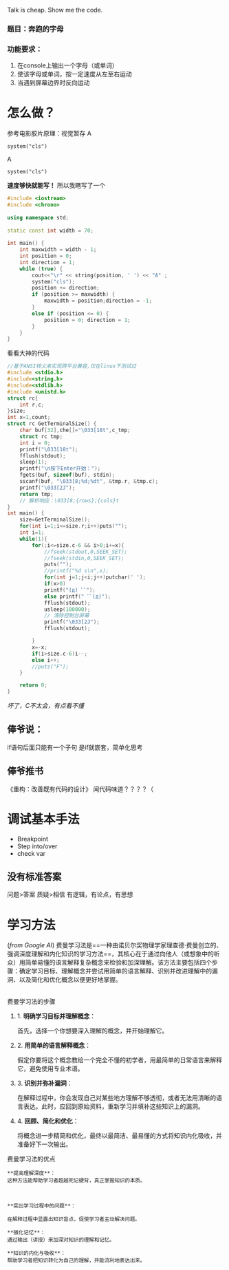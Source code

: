Talk is cheap. Show me the code.
### 题目：奔跑的字母  
  
### 功能要求：  
  
1. 在console上输出一个字母（或单词）  
2. 使该字母或单词，按一定速度从左至右运动  
3. 当遇到屏幕边界时反向运动

# 怎么做？
参考电影胶片原理：视觉暂存
A
```
system("cls")
```

   A
   ```
system("cls")
```
**速度够快就能写！**
所以我瞎写了一个
```Cpp
#include <iostream>  
#include <chrono>  
  
using namespace std;  
  
static const int width = 70;  
  
int main() {  
    int maxwidth = width - 1;  
    int position = 0;  
    int direction = 1;  
    while (true) {  
        cout<<"\r" << string(position, ' ') << "A" ;  
        system("cls");  
        position += direction;  
        if (position >= maxwidth) {  
            maxwidth = position;direction = -1;  
        }  
        else if (position <= 0) {  
            position = 0; direction = 1;  
        }  
    }  
}
```
看看大神的代码
```C
//基于ANSI转义来实现跨平台兼容,仅在linux下测试过
#include <stdio.h>
#include<string.h>
#include<stdlib.h>
#include <unistd.h>
struct rc{
    int r,c;
}size;
int x=1,count;
struct rc GetTerminalSize() {
    char buf[32],che[]="\033[18t",c_tmp;
    struct rc tmp;
    int i = 0;
    printf("\033[18t");
    fflush(stdout);
    sleep(1);
    printf("\n按下Enter开始：");
    fgets(buf, sizeof(buf), stdin);
    sscanf(buf, "\033[8;%d;%dt", &tmp.r, &tmp.c);
    printf("\033[2J");
    return tmp;
    // 解析响应：\033[8;{rows};{cols}t
}
int main() {
    size=GetTerminalSize();
    for(int i=1;i<=size.r;i++)puts("");
    int i=1;
    while(1){
        for(;i<=size.c-6 && i>0;i+=x){
            //fseek(stdout,0,SEEK_SET);
            //fseek(stdin,0,SEEK_SET);
            puts("");
            //printf("%d s\n",x);
            for(int j=1;j<i;j++)putchar(' ');
            if(x>0)
            printf("(д) ﾟﾟ");
            else printf(" ﾟﾟ(д)");
            fflush(stdout);
            usleep(100000);
            // 清除控制台屏幕
            printf("\033[2J");
            fflush(stdout);

        }
        x=-x;
        if(i>size.c-6)i--;
        else i++;
        //puts("F");
    }

    return 0;
}
```
*坏了，C不太会，有点看不懂*
## 俸爷说：
if语句后面只能有一个子句
是if就嵌套，简单化思考
## 俸爷推书
《重构：改善既有代码的设计》
	闻代码味道？？？？（
	
# 调试基本手法
- Breakpoint 
- Step into/over
- check var

## 没有标准答案
问题>答案
质疑>相信
有逻辑，有论点，有思想

# 学习方法
(*from Google AI*)
费曼学习法是==一种由诺贝尔奖物理学家理查德·费曼创立的、强调深度理解和内化知识的学习方法==，其核心在于通过向他人（或想象中的听众）用简单易懂的语言解释复杂概念来检验和加深理解。该方法主要包括四个步骤：确定学习目标、理解概念并尝试用简单的语言解释、识别并改进理解中的漏洞、以及简化和优化概念以便更好地掌握。  
﻿

费曼学习法的步骤

1. 1. **明确学习目标并理解概念**：
    
    首先，选择一个你想要深入理解的概念，并开始理解它。﻿
    
2. 2. **用简单的语言解释概念**：
    
    假定你要将这个概念教给一个完全不懂的初学者，用最简单的日常语言来解释它，避免使用专业术语。﻿
    
3. 3. **识别并弥补漏洞**：
    
    在解释过程中，你会发现自己对某些地方理解不够透彻，或者无法用清晰的语言表达。此时，应回到原始资料，重新学习并填补这些知识上的漏洞。﻿
    
4. 4. **回顾、简化和优化**：
    
    将概念进一步精简和优化，最终以最简洁、最易懂的方式将知识内化吸收，并准备好下一次输出。﻿
    

费曼学习法的优点


    **提高理解深度**：
    这种方法能帮助学习者超越死记硬背，真正掌握知识的本质。﻿
    

    
    **突出学习过程中的问题**：
 
    在解释过程中显露出知识盲点，促使学习者主动解决问题。﻿
    
    **强化记忆**：
	通过输出（讲授）来加深对知识的理解和记忆。﻿
    
    **知识的内化与吸收**：
    帮助学习者把知识转化为自己的理解，并能流利地表达出来。
    